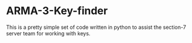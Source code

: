 # ARMA-3-Key-finder
This is a pretty simple set of code written in python to assist the section-7 server team for working with keys. 
